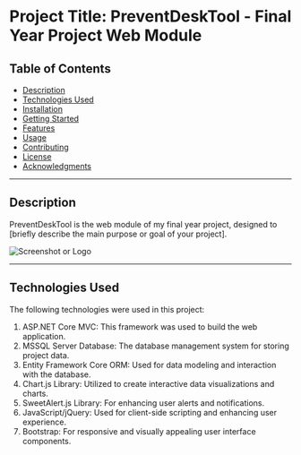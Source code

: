  <h1>Project Title: PreventDeskTool - Final Year Project Web Module</h1>

<h2>Table of Contents</h2>
    <ul>
        <li><a href="#description">Description</a></li>
        <li><a href="#technologies-used">Technologies Used</a></li>
        <li><a href="#installation">Installation</a></li>
        <li><a href="#getting-started">Getting Started</a></li>
        <li><a href="#features">Features</a></li>
        <li><a href="#usage">Usage</a></li>
        <li><a href="#contributing">Contributing</a></li>
        <li><a href="#license">License</a></li>
        <li><a href="#acknowledgments">Acknowledgments</a></li>
 </ul>
    <hr>

  <h2 id="description">Description</h2>
    <p>PreventDeskTool is the web module of my final year project, designed to [briefly describe the main purpose or goal of your project].</p>
    <img src="link-to-screenshot-or-logo.png" alt="Screenshot or Logo">

   <hr>

   <h2 id="technologies-used">Technologies Used</h2>
    <p>The following technologies were used in this project:</p>
    <ol>
        <li>ASP.NET Core MVC: This framework was used to build the web application.</li>
        <li>MSSQL Server Database: The database management system for storing project data.</li>
        <li>Entity Framework Core ORM: Used for data modeling and interaction with the database.</li>
        <li>Chart.js Library: Utilized to create interactive data visualizations and charts.</li>
        <li>SweetAlert.js Library: For enhancing user alerts and notifications.</li>
        <li>JavaScript/jQuery: Used for client-side scripting and enhancing user experience.</li>
        <li>Bootstrap: For responsive and visually appealing user interface components.</li>
    </ol>
